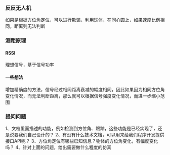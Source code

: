 ### 反反无人机

如果是根据方位角定位，可以进行欺骗，利用球体，在同心圆上，如果速度比例相同，距离则无法判断

### 测距原理

#### RSSI

理想信号，基于信号功率

#### 一些想法

增加精确度的方法，信号经过相同距离衰减的幅度相同，因此如果因为相同方位角变化情况，而无法判断距离，那么就可以根据信号强度变化情况，而进一步缩小范围



### 提问问题

1、文档里面描述的功能，例如检测到方位角、跟踪，这些功能是已经实现了，还是说要我们自己设计的？
2、有没有什么技术文档，可以用来给我们程序开发提供接口API呢？
3、方位角定位有哪些已知信息？物体的方位角变化，有幅度变化吗？
4、针对上面的问题，给出需要做什么程度的仿真


